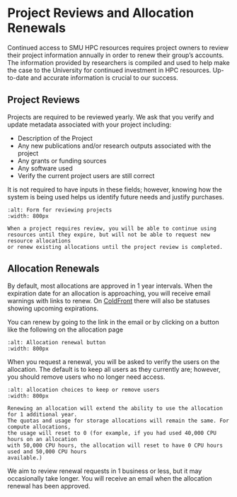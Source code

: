 # Project Reviews and Allocation Renewals

Continued access to SMU HPC resources requires project owners to review their project information annually in order to renew their group’s accounts.
The information provided by researchers is compiled and used to help make the case to the University for continued investment in HPC resources.
Up-to-date and accurate information is crucial to our success.

## Project Reviews

Projects are required to be reviewed yearly. We ask that you verify and update metadata associated with your project including:

- Description of the Project
- Any new publications and/or research outputs associated with the project
- Any grants or funding sources
- Any software used
- Verify the current project users are still correct

It is not required to have inputs in these fields; however, knowing how the
system is being used helps us identify future needs and justify purchases.

```{image} ../images/CF/renewals/project_review.png
:alt: Form for reviewing projects
:width: 800px
```

```{note}
When a project requires review, you will be able to continue using
resources until they expire, but will not be able to request new resource allocations
or renew existing allocations until the project review is completed.
```

## Allocation Renewals

By default, most allocations are approved in 1 year intervals.
When the expiration date for an allocation is approaching, you will receive email warnings with links to renew.
On [ColdFront](https://hpcaccess.smu.edu) there will also be statuses showing upcoming expirations.

You can renew by going to the link in the email or by clicking on a button like the following on the allocation page

```{image} ../images/CF/renewals/allocation_renewal_warning.png
:alt: Allocation renewal button
:width: 800px
```

When you request a renewal, you will be asked to verify the users on the allocation.
The default is to keep all users as they currently are; however, you should remove users
who no longer need access.

```{image} ../images/CF/renewals/allocation_renewal_user_choices.png
:alt: allocation choices to keep or remove users
:width: 800px
```

```{note}
Renewing an allocation will extend the ability to use the allocation for 1 additional year.
The quotas and usage for storage allocations will remain the same. For compute allocations,
the usage will reset to 0 (for example, if you had used 40,000 CPU hours on an allocation
with 50,000 CPU hours, the allocation will reset to have 0 CPU hours used and 50,000 CPU hours
available.)
```

We aim to review renewal requests in 1 business or less, but it may occasionally take longer.
You will receive an email when the allocation renewal has been approved.
